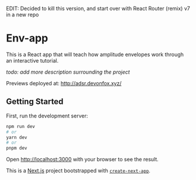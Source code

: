 EDIT: Decided to kill this version, and start over with React Router (remix) v7 in a new repo

# Env-app

This is a React app that will teach how amplitude envelopes work through an interactive tutorial.

*todo: add more description surrounding the project*

Previews deployed at: http://adsr.devonfox.xyz/

## Getting Started

First, run the development server:

```bash
npm run dev
# or
yarn dev
# or
pnpm dev
```

Open [http://localhost:3000](http://localhost:3000) with your browser to see the result.

This is a [Next.js](https://nextjs.org/) project bootstrapped with [`create-next-app`](https://github.com/vercel/next.js/tree/canary/packages/create-next-app).
